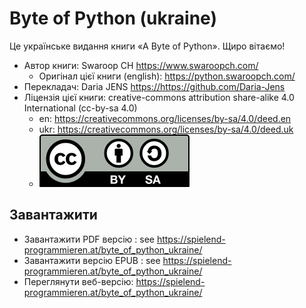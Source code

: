# Byte of Python (ukraine)

Це українське видання книги «A Byte of Python». Щиро вітаємо!
 
* Aвтор книги: Swaroop CH <https://www.swaroopch.com/>
  * Оригінал цієї книги (english): <https://python.swaroopch.com/>
* Перекладач: Daria JENS <https://https://github.com/Daria-Jens>
* Ліцензія цієї книги: creative-commons attribution share-alike 4.0 International (cc-by-sa 4.0) 
  * en: <https://creativecommons.org/licenses/by-sa/4.0/deed.en>
  * ukr: <https://creativecommons.org/licenses/by-sa/4.0/deed.uk>  
  * ![cc-by-sa 4.0](img/cc-by-sa.svg)
 

## Завантажити 

* Завантажити PDF версію : see <https://spielend-programmieren.at/byte_of_python_ukraine/>
* Завантажити версію EPUB : see <https://spielend-programmieren.at/byte_of_python_ukraine/>
* Переглянути веб-версію: <https://spielend-programmieren.at/byte_of_python_ukraine/>

 
